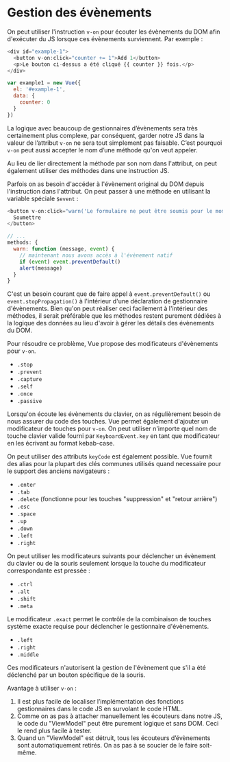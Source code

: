 # Gestion des évènements

On peut utiliser l'instruction `v-on` pour écouter les évènements du DOM afin d'exécuter du JS lorsque ces évènements surviennent.
Par exemple :

```javascript
<div id="example-1">
  <button v-on:click="counter += 1">Add 1</button>
  <p>Le bouton ci-dessus a été cliqué {{ counter }} fois.</p>
</div>

var example1 = new Vue({
  el: '#example-1',
  data: {
    counter: 0
  }
})
```

La logique avec beaucoup de gestionnaires d’évènements sera très certainement plus complexe, par conséquent, garder notre JS dans la valeur de l’attribut `v-on` ne sera tout simplement pas faisable. C’est pourquoi `v-on` peut aussi accepter le nom d’une méthode qu'on veut appeler.

Au lieu de lier directement la méthode par son nom dans l'attribut, on peut également utiliser des méthodes dans une instruction JS.

Parfois on as besoin d'accéder à l'évènement original du DOM depuis l'instruction dans l'attribut. On peut passer à une méthode en utilisant la variable spéciale `$event` :

```javascript
<button v-on:click="warn('Le formulaire ne peut être soumis pour le moment.', $event)">
  Soumettre
</button>

// ...
methods: {
  warn: function (message, event) {
    // maintenant nous avons accès à l'évènement natif
    if (event) event.preventDefault()
    alert(message)
  }
}
```

C'est un besoin courant que de faire appel à `event.preventDefault()` ou `event.stopPropagation()` à l'intérieur d'une déclaration de gestionnaire d'évènements. Bien qu'on peut réaliser ceci facilement à l'intérieur des méthodes, il serait préférable que les méthodes restent purement dédiées à la logique des données au lieu d'avoir à gérer les détails des évènements du DOM.

Pour résoudre ce problème, Vue propose des modificateurs d'évènements pour `v-on`.

*   `.stop`
*   `.prevent`
*   `.capture`
*   `.self`
*   `.once`
*   `.passive`

Lorsqu'on écoute les évènements du clavier, on as régulièrement besoin de nous assurer du code des touches. Vue permet également d'ajouter un modificateur de touches pour `v-on`. On peut utiliser n'importe quel nom de touche clavier valide fourni par `KeyboardEvent.key` en tant que modificateur en les écrivant au format kebab-case.

On peut utiliser des attributs `keyCode` est également possible. Vue fournit des alias pour la plupart des clés communes utilisés quand necessaire pour le support des anciens navigateurs :

*   `.enter`
*   `.tab`
*   `.delete` (fonctionne pour les touches "suppression" et "retour arrière")
*   `.esc`
*   `.space`
*   `.up`
*   `.down`
*   `.left`
*   `.right`

On peut utiliser les modificateurs suivants pour déclencher un évènement du clavier ou de la souris seulement lorsque la touche du modificateur correspondante est pressée :

*   `.ctrl`
*   `.alt`
*   `.shift`
*   `.meta`

Le modificateur `.exact` permet le contrôle de la combinaison de touches système exacte requise pour déclencher le gestionnaire d'évènements.

*   `.left`
*   `.right`
*   `.middle`

Ces modificateurs n'autorisent la gestion de l'évènement que s'il a été déclenché par un bouton spécifique de la souris.

Avantage à utiliser `v-on` :

1.  Il est plus facile de localiser l’implémentation des fonctions gestionnaires dans le code JS en survolant le code HTML.
2.  Comme on as pas à attacher manuellement les écouteurs dans notre JS, le code du "ViewModel" peut être purement logique et sans DOM. Ceci le rend plus facile à tester.
3.  Quand un "ViewModel" est détruit, tous les écouteurs d’évènements sont automatiquement retirés. On as pas à se soucier de le faire soit-même.
